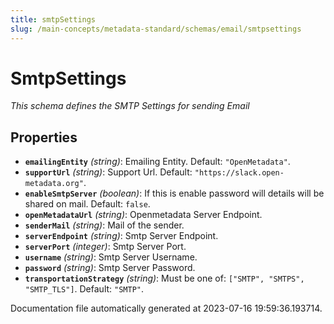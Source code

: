 ```yaml
---
title: smtpSettings
slug: /main-concepts/metadata-standard/schemas/email/smtpsettings
---
```


# SmtpSettings

*This schema defines the SMTP Settings for sending Email*

## Properties

- **`emailingEntity`** *(string)*: Emailing Entity. Default: `"OpenMetadata"`.
- **`supportUrl`** *(string)*: Support Url. Default: `"https://slack.open-metadata.org"`.
- **`enableSmtpServer`** *(boolean)*: If this is enable password will details will be shared on mail. Default: `false`.
- **`openMetadataUrl`** *(string)*: Openmetadata Server Endpoint.
- **`senderMail`** *(string)*: Mail of the sender.
- **`serverEndpoint`** *(string)*: Smtp Server Endpoint.
- **`serverPort`** *(integer)*: Smtp Server Port.
- **`username`** *(string)*: Smtp Server Username.
- **`password`** *(string)*: Smtp Server Password.
- **`transportationStrategy`** *(string)*: Must be one of: `["SMTP", "SMTPS", "SMTP_TLS"]`. Default: `"SMTP"`.


Documentation file automatically generated at 2023-07-16 19:59:36.193714.
